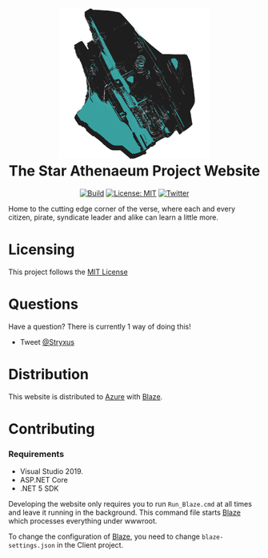 <h1 align="center">

<img src="https://raw.githubusercontent.com/Star-Athenaeum/Website/master/.github/git-readme.png?sanitize=true" width="300px" height="300px" alt="Logo" />
<br/>
The Star Athenaeum Project Website
</h1>
<div align="center">

[![Build](https://img.shields.io/github/workflow/status/Star-Athenaeum/UEESA-App/Build?style=flat-square)](https://github.com/Star-Athenaeum/UEESA-App/actions/workflows/dotnet-core.yml)
[![License: MIT](https://img.shields.io/github/license/Star-Athenaeum/Website?style=flat-square)](https://github.com/Star-Athenaeum/Website/blob/master/LICENSE)
[![Twitter](https://img.shields.io/twitter/url/http/shields.io.svg?style=flat&logo=twitter?style=flat-square)](https://twitter.com/intent/tweet?hashtags=StarAthenaeum,StarCitizen&text=StarAthenaeum.+The+most+ambitious+tools+project+for+Star+Citizen&url=https://github.com/Star-Athenaeum)

</div>

Home to the cutting edge corner of the verse, where each and every citizen, pirate, syndicate leader and alike can learn a little more.

# Licensing

This project follows the [MIT License](https://github.com/Star-Athenaeum/Website/blob/master/LICENSE)

# Questions

Have a question? There is currently 1 way of doing this!
* Tweet [@Stryxus](https://twitter.com/Stryxus)

# Distribution

This website is distributed to [Azure](https://azure.microsoft.com/) with [Blaze](https://github.com/Star-Athenaeum/Blaze).

# Contributing

### Requirements
* Visual Studio 2019.
* ASP.NET Core
* .NET 5 SDK

Developing the website only requires you to run `Run_Blaze.cmd` at all times and leave it running in the background. This command file starts [Blaze](https://github.com/Star-Athenaeum/Blaze) which processes everything under wwwroot.

To change the configuration of [Blaze](https://github.com/Star-Athenaeum/Blaze), you need to change `blaze-settings.json` in the Client project.

